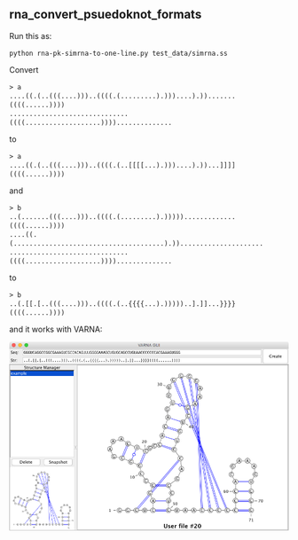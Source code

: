rna\_convert\_psuedoknot\_formats
--------------------------------------------------------------------------
Run this as:

	python rna-pk-simrna-to-one-line.py test_data/simrna.ss

Convert 

	> a
	....((.(..(((....)))..((((.(.........).)))....).)).......((((......))))
	..............................((((...................))))..............

to 

	> a
	....((.(..(((....)))..((((.(..[[[[...).)))....).))...]]]]((((......))))

and

	> b
	..(.......(((....)))..((((.(.........).))))).............((((......))))
	....((.(......................................).)).....................
	..............................((((...................))))..............

to

	> b
	..(.[[.[..(((....)))..((((.(..{{{{...).)))))..].]]...}}}}((((......))))
	
and it works with VARNA:

![](doc/varna_2pk.png)
